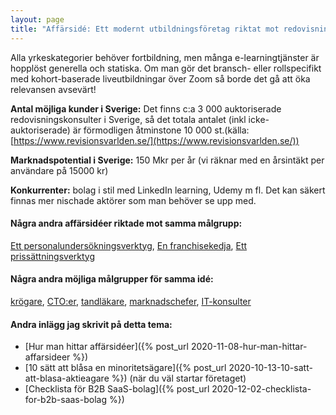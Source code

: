 ```yaml
---
layout: page
title: "Affärsidé: Ett modernt utbildningsföretag riktat mot redovisningskonsulter"
---
```

Alla yrkeskategorier behöver fortbildning, men många e-learningtjänster är hopplöst generella och statiska. Om man gör det bransch- eller rollspecifikt med kohort-baserade liveutbildningar över Zoom så borde det gå att öka relevansen avsevärt!

**Antal möjliga kunder i Sverige:** Det finns c:a 3 000 auktoriserade redovisningskonsulter i Sverige, så det totala antalet (inkl icke-auktoriserade) är förmodligen åtminstone 10 000 st.(källa: [https://www.revisionsvarlden.se/](https://www.revisionsvarlden.se/))

**Marknadspotential i Sverige:** 150 Mkr per år (vi räknar med en årsintäkt per användare på 15000 kr)

**Konkurrenter:** bolag i stil med LinkedIn learning, Udemy m fl. Det kan säkert finnas mer nischade aktörer som man behöver se upp med.

#### Några andra affärsidéer riktade mot samma målgrupp:
[Ett personalundersökningsverktyg](/affarsideer/ett-personalundersokningsverktyg-for-redovisningskonsulter/), [En franchisekedja](/affarsideer/en-franchisekedja-av-redovisningskonsulter/), [Ett prissättningsverktyg](/affarsideer/ett-prissattningsverktyg-for-redovisningskonsulter/)


#### Några andra möjliga målgrupper för samma idé:
[krögare](/affarsideer/ett-modernt-utbildningsforetag-riktat-mot-krogare/), [CTO:er](/affarsideer/ett-modernt-utbildningsforetag-riktat-mot-cto-er/), [tandläkare](/affarsideer/ett-modernt-utbildningsforetag-riktat-mot-tandlakare/), [marknadschefer](/affarsideer/ett-modernt-utbildningsforetag-riktat-mot-marknadschefer/), [IT-konsulter](/affarsideer/ett-modernt-utbildningsforetag-riktat-mot-it-konsulter/)

#### Andra inlägg jag skrivit på detta tema:
- [Hur man hittar affärsidéer]({% post_url 2020-11-08-hur-man-hittar-affarsideer %})
- [10 sätt att blåsa en minoritetsägare]({% post_url 2020-10-13-10-satt-att-blasa-aktieagare %}) (när du väl startar företaget)
- [Checklista för B2B SaaS-bolag]({% post_url 2020-12-02-checklista-for-b2b-saas-bolag %})

